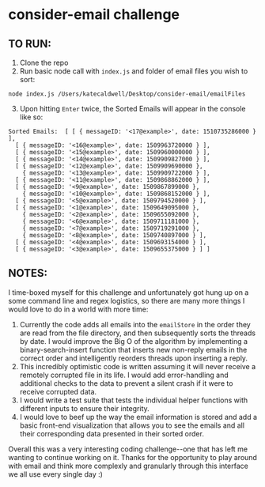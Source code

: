 # consider-email challenge
## TO RUN:
1. Clone the repo
2. Run basic node call with `index.js` and folder of email files you wish to sort:
```
node index.js /Users/katecaldwell/Desktop/consider-email/emailFiles
```
3. Upon hitting `Enter` twice, the Sorted Emails will appear in the console like so:
```
Sorted Emails:  [ [ { messageID: '<17@example>', date: 1510735286000 } ],
  [ { messageID: '<16@example>', date: 1509963720000 } ],
  [ { messageID: '<15@example>', date: 1509960000000 } ],
  [ { messageID: '<14@example>', date: 1509909827000 } ],
  [ { messageID: '<12@example>', date: 1509909690000 },
    { messageID: '<13@example>', date: 1509909722000 } ],
  [ { messageID: '<11@example>', date: 1509868862000 } ],
  [ { messageID: '<9@example>', date: 1509867899000 },
    { messageID: '<10@example>', date: 1509868152000 } ],
  [ { messageID: '<5@example>', date: 1509794520000 } ],
  [ { messageID: '<1@example>', date: 1509649095000 },
    { messageID: '<2@example>', date: 1509655092000 },
    { messageID: '<6@example>', date: 1509711181000 },
    { messageID: '<7@example>', date: 1509719291000 },
    { messageID: '<8@example>', date: 1509740897000 } ],
  [ { messageID: '<4@example>', date: 1509693154000 } ],
  [ { messageID: '<3@example>', date: 1509655375000 } ] ]
  ```
## NOTES: 

I time-boxed myself for this challenge and unfortunately got hung up on a some command line and regex logistics, so there are many more things I would love to do in a world with more time:
1. Currently the code adds all emails into the `emailStore` in the order they are read from the file directory, and then subsequently sorts the threads by date. I would improve the Big O of the algorithm by implementing a binary-search-insert function that inserts new non-reply emails in the correct order and intelligently reorders threads upon inserting a reply.
2. This incredibly optimistic code is written assuming it will never receive a remotely corrupted file in its life. I would add error-handling and additional checks to the data to prevent a silent crash if it were to receive corrupted data.
3. I would write a test suite that tests the individual helper functions with different inputs to ensure their integrity.
4. I would love to beef up the way the email information is stored and add a basic front-end visualization that allows you to see the emails and all their corresponding data presented in their sorted order. 

Overall this was a very interesting coding challenge--one that has left me wanting to continue working on it. Thanks for the opportunity to play around with email and think more complexly and granularly through this interface we all use every single day :)
